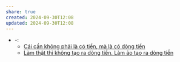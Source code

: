 ```yaml
---
share: true
created: 2024-09-30T12:08
updated: 2024-09-30T12:08
---
```

- \-: 
    - [Cái cần không phải là có tiền, mà là có dòng tiền](../Ki%E1%BA%BFm%20ti%E1%BB%81n/T%E1%BA%A1o%20d%C3%B2ng%20ti%E1%BB%81n/C%C3%A1i%20c%E1%BA%A7n%20kh%C3%B4ng%20ph%E1%BA%A3i%20l%C3%A0%20c%C3%B3%20ti%E1%BB%81n,%20m%C3%A0%20l%C3%A0%20c%C3%B3%20d%C3%B2ng%20ti%E1%BB%81n.md)
    - [Làm thật thì không tạo ra dòng tiền. Làm ảo tạo ra dòng tiền](../Ki%E1%BA%BFm%20ti%E1%BB%81n/T%E1%BA%A1o%20d%C3%B2ng%20ti%E1%BB%81n/L%C3%A0m%20th%E1%BA%ADt%20th%C3%AC%20kh%C3%B4ng%20t%E1%BA%A1o%20ra%20d%C3%B2ng%20ti%E1%BB%81n.%20L%C3%A0m%20%E1%BA%A3o%20t%E1%BA%A1o%20ra%20d%C3%B2ng%20ti%E1%BB%81n.md)


